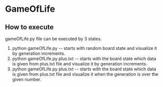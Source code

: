 # GameOfLife

## How to execute
gameOfLife.py file can be executed by 3 states.

1. python gameOfLife.py -- starts with random board state and visualize it by generation increments.
2. python gameOfLife.py plus.txt -- starts with the board state which data is given from plus.txt file and visualize it by generation increments.
3. python gameOfLife.py plus.txt <number> -- starts with the board state which data is given from plus.txt file and visualize it when the generation is over the given number.